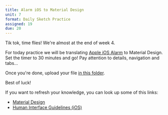 ```yaml
---
title: Alarm iOS to Material Design
unit: 7
format: Daily Sketch Practice
assigned: 19
due: 20
---
```

Tik tok, time flies! We're almost at the end of week 4. 

For today practice we will be translating [Apple iOS Alarm](https://drive.google.com/drive/folders/1J8dT4WiQbE5JWhwqzfplsYzmk1JbZdV_) to Material Design. Set the timer to 30 minutes and go! Pay attention to details, navigation and tabs... 

Once you're done, upload your file [in this folder](https://drive.google.com/drive/folders/1J8dT4WiQbE5JWhwqzfplsYzmk1JbZdV_). 

Best of luck! 



If you want to refresh your knowledge, you can look up some of this links:

* [Material Design](https://0120.uxui.cat/homework/material/)
* [](https://0120.uxui.cat/homework/material/)[Human Interface Guidelines (iOS)](https://0120.uxui.cat/homework/hig/)
